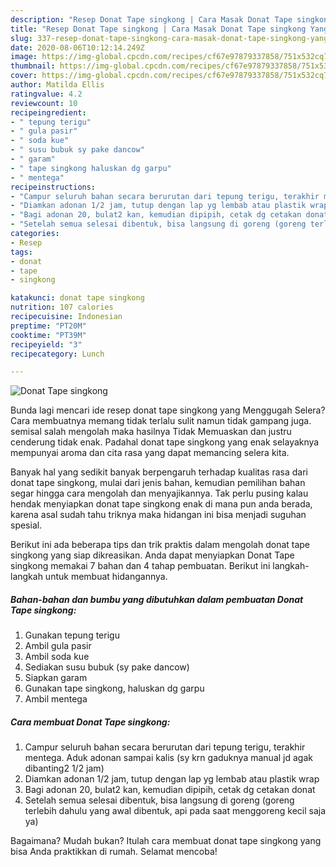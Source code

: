 ```yaml
---
description: "Resep Donat Tape singkong | Cara Masak Donat Tape singkong Yang Paling Enak"
title: "Resep Donat Tape singkong | Cara Masak Donat Tape singkong Yang Paling Enak"
slug: 337-resep-donat-tape-singkong-cara-masak-donat-tape-singkong-yang-paling-enak
date: 2020-08-06T10:12:14.249Z
image: https://img-global.cpcdn.com/recipes/cf67e97879337858/751x532cq70/donat-tape-singkong-foto-resep-utama.jpg
thumbnail: https://img-global.cpcdn.com/recipes/cf67e97879337858/751x532cq70/donat-tape-singkong-foto-resep-utama.jpg
cover: https://img-global.cpcdn.com/recipes/cf67e97879337858/751x532cq70/donat-tape-singkong-foto-resep-utama.jpg
author: Matilda Ellis
ratingvalue: 4.2
reviewcount: 10
recipeingredient:
- " tepung terigu"
- " gula pasir"
- " soda kue"
- " susu bubuk sy pake dancow"
- " garam"
- " tape singkong haluskan dg garpu"
- " mentega"
recipeinstructions:
- "Campur seluruh bahan secara berurutan dari tepung terigu, terakhir mentega. Aduk adonan sampai kalis (sy krn gaduknya manual jd agak dibanting2 1/2 jam)"
- "Diamkan adonan 1/2 jam, tutup dengan lap yg lembab atau plastik wrap"
- "Bagi adonan 20, bulat2 kan, kemudian dipipih, cetak dg cetakan donat"
- "Setelah semua selesai dibentuk, bisa langsung di goreng (goreng terlebih dahulu yang awal dibentuk, api pada saat menggoreng kecil saja ya)"
categories:
- Resep
tags:
- donat
- tape
- singkong

katakunci: donat tape singkong 
nutrition: 107 calories
recipecuisine: Indonesian
preptime: "PT20M"
cooktime: "PT39M"
recipeyield: "3"
recipecategory: Lunch

---
```



![Donat Tape singkong](https://img-global.cpcdn.com/recipes/cf67e97879337858/751x532cq70/donat-tape-singkong-foto-resep-utama.jpg)

Bunda lagi mencari ide resep donat tape singkong yang Menggugah Selera? Cara membuatnya memang tidak terlalu sulit namun tidak gampang juga. semisal salah mengolah maka hasilnya Tidak Memuaskan dan justru cenderung tidak enak. Padahal donat tape singkong yang enak selayaknya mempunyai aroma dan cita rasa yang dapat memancing selera kita.



Banyak hal yang sedikit banyak berpengaruh terhadap kualitas rasa dari donat tape singkong, mulai dari jenis bahan, kemudian pemilihan bahan segar hingga cara mengolah dan menyajikannya. Tak perlu pusing kalau hendak menyiapkan donat tape singkong enak di mana pun anda berada, karena asal sudah tahu triknya maka hidangan ini bisa menjadi suguhan spesial.


Berikut ini ada beberapa tips dan trik praktis dalam mengolah donat tape singkong yang siap dikreasikan. Anda dapat menyiapkan Donat Tape singkong memakai 7 bahan dan 4 tahap pembuatan. Berikut ini langkah-langkah untuk membuat hidangannya.

<!--inarticleads1-->

##### Bahan-bahan dan bumbu yang dibutuhkan dalam pembuatan Donat Tape singkong:

1. Gunakan  tepung terigu
1. Ambil  gula pasir
1. Ambil  soda kue
1. Sediakan  susu bubuk (sy pake dancow)
1. Siapkan  garam
1. Gunakan  tape singkong, haluskan dg garpu
1. Ambil  mentega




<!--inarticleads2-->

##### Cara membuat Donat Tape singkong:

1. Campur seluruh bahan secara berurutan dari tepung terigu, terakhir mentega. Aduk adonan sampai kalis (sy krn gaduknya manual jd agak dibanting2 1/2 jam)
1. Diamkan adonan 1/2 jam, tutup dengan lap yg lembab atau plastik wrap
1. Bagi adonan 20, bulat2 kan, kemudian dipipih, cetak dg cetakan donat
1. Setelah semua selesai dibentuk, bisa langsung di goreng (goreng terlebih dahulu yang awal dibentuk, api pada saat menggoreng kecil saja ya)




Bagaimana? Mudah bukan? Itulah cara membuat donat tape singkong yang bisa Anda praktikkan di rumah. Selamat mencoba!
